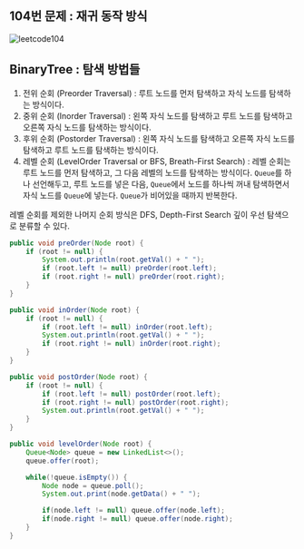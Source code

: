 ## 104번 문제 : 재귀 동작 방식

![leetcode104](https://user-images.githubusercontent.com/105152276/222317255-3c85a69a-4e65-444f-8489-f9522133ea53.jpeg)

## BinaryTree : 탐색 방법들

1. 전위 순회 (Preorder Traversal) : 루트 노드를 먼저 탐색하고 자식 노드를 탐색하는 방식이다.
2. 중위 순회 (Inorder Traversal) : 왼쪽 자식 노드를 탐색하고 루트 노드를 탐색하고 오른쪽 자식 노드를 탐색하는 방식이다.
3. 후위 순회 (Postorder Traversal) : 왼쪽 자식 노드를 탐색하고 오른쪽 자식 노드를 탐색하고 루트 노드를 탐색하는 방식이다.
4. 레벨 순회 (LevelOrder Traversal or BFS, Breath-First Search) : 레벨 순회는 루트 노드를 먼저 탐색하고, 그 다음 레벨의 노드를 탐색하는 방식이다. `Queue`를 하나 선언해두고, 루트 노드를 넣은 다음, `Queue`에서 노드를 하나씩 꺼내 탐색하면서 자식 노드를 `Queue`에 넣는다. `Queue`가 비어있을 때까지 반복한다.

레벨 순회를 제외한 나머지 순회 방식은 DFS, Depth-First Search 깊이 우선 탐색으로 분류할 수 있다.

``` java
public void preOrder(Node root) {
    if (root != null) {
        System.out.println(root.getVal() + " ");
        if (root.left != null) preOrder(root.left);
        if (root.right != null) preOrder(root.right);
    }
}

public void inOrder(Node root) {
    if (root != null) {
        if (root.left != null) inOrder(root.left);
        System.out.println(root.getVal() + " ");
        if (root.right != null) inOrder(root.right);
    }
}

public void postOrder(Node root) {
    if (root != null) {
        if (root.left != null) postOrder(root.left);
        if (root.right != null) postOrder(root.right);
        System.out.println(root.getVal() + " ");
    }
}

public void levelOrder(Node root) {
    Queue<Node> queue = new LinkedList<>();
    queue.offer(root);

    while(!queue.isEmpty()) {
        Node node = queue.poll();
        System.out.print(node.getData() + " ");

        if(node.left != null) queue.offer(node.left);
        if(node.right != null) queue.offer(node.right);
    }
}
```